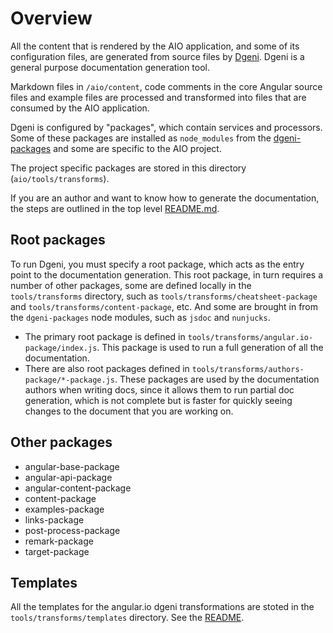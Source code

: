 # Overview

All the content that is rendered by the AIO application, and some of its configuration files, are generated from source files by [Dgeni](https://github.com/angular/dgeni).
Dgeni is a general purpose documentation generation tool.

Markdown files in `/aio/content`, code comments in the core Angular source files and example files are processed and transformed into files that are consumed by the AIO application.

Dgeni is configured by "packages", which contain services and processors.
Some of these packages are installed as `node_modules` from the [dgeni-packages](https://github.com/angular/dgeni-packages) and some are specific to the AIO project.

The project specific packages are stored in this directory (`aio/tools/transforms`).

If you are an author and want to know how to generate the documentation, the steps are outlined in the top level [README.md](../../README.md#guide-to-authoring).

## Root packages

To run Dgeni, you must specify a root package, which acts as the entry point to the documentation generation.
This root package, in turn requires a number of other packages, some are defined locally in the `tools/transforms` directory, such as `tools/transforms/cheatsheet-package` and `tools/transforms/content-package`, etc.
And some are brought in from the `dgeni-packages` node modules, such as `jsdoc` and `nunjucks`.

* The primary root package is defined in `tools/transforms/angular.io-package/index.js`.
  This package is used to run a full generation of all the documentation.
* There are also root packages defined in `tools/transforms/authors-package/*-package.js`.
  These packages are used by the documentation authors when writing docs, since it allows them to run partial doc generation, which is not complete but is faster for quickly seeing changes to the document that you are working on.

## Other packages

* angular-base-package
* angular-api-package
* angular-content-package
* content-package
* examples-package
* links-package
* post-process-package
* remark-package
* target-package

## Templates

All the templates for the angular.io dgeni transformations are stoted in the `tools/transforms/templates` directory.
See the [README](./templates/README.md).
